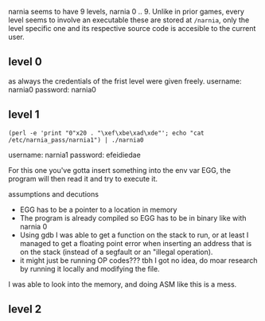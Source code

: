 

narnia seems to have 9 levels, narnia 0 .. 9.
Unlike in prior games, every level seems to involve an executable these are stored at `/narnia`, only the level specific one and its respective source code is accesible to the current user.

## level 0

as always the credentials of the frist level were given freely.
username: narnia0
password: narnia0

## level 1

`(perl -e 'print "0"x20 . "\xef\xbe\xad\xde"'; echo "cat /etc/narnia_pass/narnia1") | ./narnia0`

username: narnia1
password: efeidiedae

For this one you've gotta insert something into the env var EGG, the program will then read it and try to execute it.

assumptions and decutions
- EGG has to be a pointer to a location in memory
- The program is already compiled so EGG has to be in binary like with narnia 0
- Using gdb I was able to get a function on the stack to run, or at least I managed to get a floating point error when inserting an address that is on the stack (instead of a segfault or an "illegal operation).
- it might just be running OP codes??? tbh I got no idea, do moar research by running it locally and modifying the file.

I was able to look into the memory, and doing ASM like this is a mess.

## level 2
